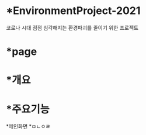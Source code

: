   # *EnvironmentProject-2021
  코로나 시대 점점 심각해지는 환경파괴를 줄이기 위한 프로젝트
  
  # *page
  
  # *개요
  
  # *주요기능
  
  *메인화면
      *ㅁㄴㅇㄹ
 
